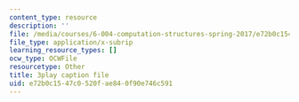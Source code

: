 ```yaml
---
content_type: resource
description: ''
file: /media/courses/6-004-computation-structures-spring-2017/e72b0c1547c0520fae840f90e746c591_IbKCGrVGpco.vtt
file_type: application/x-subrip
learning_resource_types: []
ocw_type: OCWFile
resourcetype: Other
title: 3play caption file
uid: e72b0c15-47c0-520f-ae84-0f90e746c591
---
```

